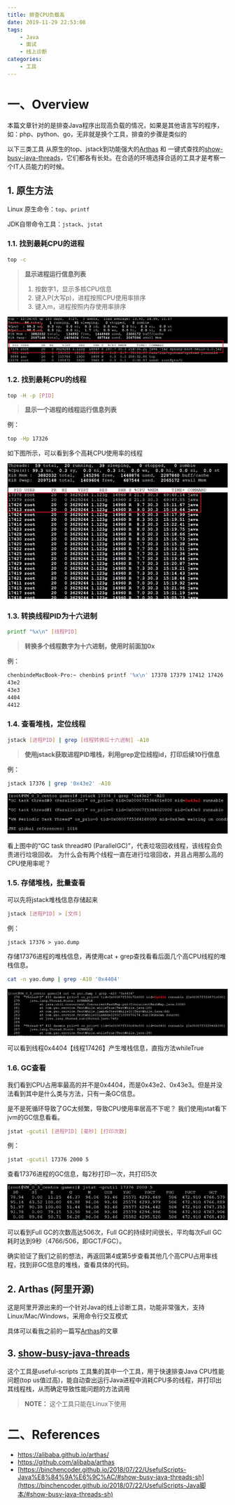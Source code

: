 ```yaml
---
title: 排查CPU负载高
date: 2019-11-29 22:53:08
tags:
    - Java
    - 面试
    - 线上诊断
categories:
    - 工具
---
```


# 一、Overview

本篇文章针对的是排查Java程序出现高负载的情况，如果是其他语言写的程序，如：php、python、go，无非就是换个工具，排查的步骤是类似的

以下三类工具 从原生的top、jstack到功能强大的[Arthas](https://alibaba.github.io/arthas/) 和 一键式查找的[show-busy-java-threads](https://binchencoder.github.io/2018/07/22/UsefulScripts-Java%E8%84%9A%E6%9C%AC/show-busy-java-threads.sh)，它们都各有长处。在合适的环境选择合适的工具才是考察一个IT人员能力的时候。

## 1. 原生方法

Linux 原生命令：`top`、`printf`

JDK自带命令工具：`jstack`、`jstat`

### 1.1. 找到最耗CPU的进程

```sh
top -c
```

> **显示进程运行信息列表**
>
> 1. 按数字1，显示多核CPU信息
> 2. 键入P(大写p)，进程按照CPU使用率排序
> 3. 键入m，进程按照内存使用率排序

![](./排查CPU负载高/top-c.jpeg)

### 1.2. 找到最耗CPU的线程

```sh
top -H -p [PID]
```

> **显示一个进程的线程运行信息列表**

例：
```sh
top -Hp 17326
```

如下图所示，可以看到多个高耗CPU使用率的线程

![](./排查CPU负载高/top-h.jpeg)

### 1.3. 转换线程PID为十六进制

```sh
printf "%x\n" [线程PID]
```

> **转换多个线程数字为十六进制，使用时前面加0x**

例：

```sh
chenbindeMacBook-Pro:~ chenbin$ printf '%x\n' 17378 17379 17412 17426
43e2
43e3
4404
4412
```

### 1.4. **查看堆栈，定位线程**

```sh
jstack [进程PID] | grep [线程转换后十六进制] -A10
```

> **使用jstack获取进程PID堆栈，利用grep定位线程id，打印后续10行信息**

例：

```sh
jstack 17376 | grep '0x43e2' -A10
```

![](./排查CPU负载高/jstack.jpeg)

看上图中的“GC task thread#0 (ParallelGC)”，代表垃圾回收线程，该线程会负责进行垃圾回收。
为什么会有两个线程一直在进行垃圾回收，并且占用那么高的CPU使用率呢？

### 1.5. **存储堆栈，批量查看**

可以先将jstack堆栈信息存储起来

```sh
jstack [进程PID] > [文件]
```

例：

```
jstack 17376 > yao.dump
```

存储17376进程的堆栈信息，再使用cat + grep查找看看后面几个高CPU线程的堆栈信息。

```sh
cat -n yao.dump | grep -A10 '0x4404'
```

![](./排查CPU负载高/jstack2.jpeg)

可以看到线程0x4404【线程17426】产生堆栈信息，直指方法whileTrue

### 1.6. **GC查看**

我们看到CPU占用率最高的并不是0x4404，而是0x43e2、0x43e3。但是并没法看到其中是什么类与方法，只有一条GC信息。

是不是死循环导致了GC太频繁，导致CPU使用率居高不下呢？
我们使用jstat看下jvm的GC信息看看。

```sh
jstat -gcutil [进程PID] [毫秒] [打印次数]
```

例：

```sh
jstat -gcutil 17376 2000 5
```

查看17376进程的GC信息，每2秒打印一次，共打印5次

![](./排查CPU负载高/jstat-gc.jpeg)

可以看到Full GC的次数高达506次，Full GC的持续时间很长，平均每次Full GC耗时达到9秒（4766/506，即GCT/FGC）。

确实验证了我们之前的想法，再返回第4或第5步查看其他几个高CPU占用率线程，找到非GC信息的堆栈，查看具体的代码。

## 2. Arthas (阿里开源)

这是阿里开源出来的一个针对Java的线上诊断工具，功能非常强大，支持Linux/Mac/Windows，采用命令行交互模式

具体可以看我之前的一篇写[Arthas](http://binchencoder.github.io/2019/11/29/Arthas/)的文章


## 3. [show-busy-java-threads](https://binchencoder.github.io/2018/07/22/UsefulScripts-Java%E8%84%9A%E6%9C%AC/show-busy-java-threads.sh)

这个工具是useful-scripts 工具集的其中一个工具，用于快速排查Java CPU性能问题(top us值过高)，能自动查出运行Java进程中消耗CPU多的线程，并打印出其线程栈，从而确定导致性能问题的方法调用

> **NOTE：** 这个工具只能在Linux下使用

# 二、References

- https://alibaba.github.io/arthas/
- https://github.com/alibaba/arthas
- [https://binchencoder.github.io/2018/07/22/UsefulScripts-Java%E8%84%9A%E6%9C%AC/#show-busy-java-threads-sh](https://binchencoder.github.io/2018/07/22/UsefulScripts-Java脚本/#show-busy-java-threads-sh)
